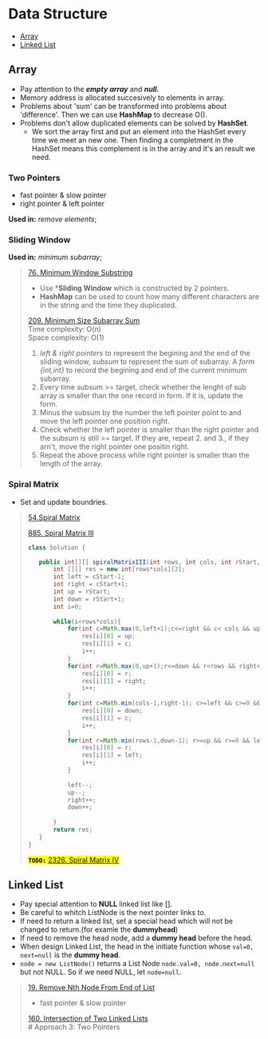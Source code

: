 # Data Structure

- [Array](#Array)  
- [Linked List](#Linked-List)

## Array

- Pay attention to the ***empty array*** and ***null.***
- Memory address is allocated succesively to elements in array.  
- Problems about 'sum' can be transformed into problems about 'difference'. Then we can use **HashMap** to decrease O().  
- Problems don't allow duplicated elements can be solved by **HashSet**.  
  - We sort the array first and put an element into the HashSet every time we meet an new one. Then finding a completment in the HashSet means this complement is in the array and it's an result we need.

### Two Pointers

- fast pointer & slow pointer
- right pointer & left pointer

**Used in:** *remove elements*;

### Sliding Window

**Used in:** *minimum subarray*;

>[76. Minimum Window Substring](https://leetcode.com/problems/minimum-window-substring/)
>
>- Use ***Sliding Window** which is constructed by 2 pointers.
>- **HashMap** can be used to count how many different characters are in the string and the time they duplicated.
>
>[209. Minimum Size Subarray Sum](https://leetcode.com/problems/minimum-size-subarray-sum/)  
> Time complexity: O(n)  
> Space complexity: O(1)
>
>1. *left & right pointers* to represent the begining and the end of the sliding window, *subsum* to represent the sum of subarray. A *form {int,int}* to record the begining and end of the current minimum subarray.
>2. Every time subsum >= target, check whether the lenght of sub array is smaller than the one record in form. If it is, update the form.  
>3. Minus the subsum by the number the left pointer point to and move the left pointer one position right.
>4. Check whether the left pointer is smaller than the right pointer and the subsum is still >= target. If they are, repeat 2. and 3., if they arn't, move the right pointer one positin right.
>5. Repeat the above process while right pointer is smaller than the length of the array.

### Spiral Matrix

- Set and update boundries.

>[54.Spiral Matrix](https://leetcode.com/problems/spiral-matrix/)  
>
>[885. Spiral Matrix III](https://leetcode.com/problems/spiral-matrix-iii/)
>
>```Java
>class Solution {
>
>    public int[][] spiralMatrixIII(int rows, int cols, int rStart, int cStart) {
>        int [][] res = new int[rows*cols][2];
>        int left = cStart-1;
>        int right = cStart+1;
>        int up = rStart;
>        int down = rStart+1;      
>        int i=0;
>        
>        while(i<rows*cols){
>            for(int c=Math.max(0,left+1);c<=right && c< cols && up>=0;c++){ 
>                res[i][0] = up;
>                res[i][1] = c;
>                i++;
>            }
>            for(int r=Math.max(0,up+1);r<=down && r<rows && right<cols;r++){
>                res[i][0] = r;
>                res[i][1] = right;
>                i++;
>            }
>            for(int c=Math.min(cols-1,right-1); c>=left && c>=0 && down<rows; c--){
>                res[i][0] = down;
>                res[i][1] = c;
>                i++;
>            }
>            for(int r=Math.min(rows-1,down-1); r>=up && r>=0 && left>=0; r--){
>                res[i][0] = r;
>                res[i][1] = left;
>                i++;
>            }
>            
>            left--;
>            up--;
>            right++;
>            down++;
>            
>        }
>        return res;
>    }
>}
>```
>
><mark>**`TODO:`** [2326. Spiral Matrix IV](https://leetcode.com/problems/spiral-matrix-iv/)</mark>

## Linked List

- Pay special attention to **NULL** linked list like [].  
- Be careful to whitch ListNode is the next pointer links to.
- If need to return a linked list, set a special head which will not be changed to return.(for examle the **dummyhead**)
- If need to remove the head node, add a **dummy head** before the head.
- When design Linked List, the head in the initiate function whose `val=0, next=null` is the **dummy head**.
- `node = new ListNode()` returns a List Node `node.val=0, node.next=null` but not NULL. So if we need NULL, let `node=null`.

>[19. Remove Nth Node From End of List](https://leetcode.com/problems/remove-nth-node-from-end-of-list/)
>
>- fast pointer & slow pointer
>
>[160. Intersection of Two Linked Lists](https://leetcode.com/problems/intersection-of-two-linked-lists/)  
> \# Approach 3: Two Pointers
